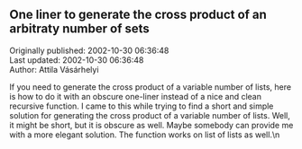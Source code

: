 ## One liner to generate the cross product of an arbitraty number of sets  
Originally published: 2002-10-30 06:36:48  
Last updated: 2002-10-30 06:36:48  
Author: Attila Vásárhelyi  
  
If you need to generate the cross product of a variable number of lists, here is how to do it with an obscure one-liner instead of a nice and clean recursive function. I came to this while trying to find a short and simple solution for generating the cross product of a variable number of lists. Well, it might be short, but it is obscure as well. Maybe somebody can provide me with a more elegant solution. The function works on list of lists as well.\n